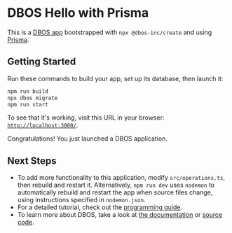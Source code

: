 # DBOS Hello with Prisma

This is a [DBOS app](https://docs.dbos.dev/) bootstrapped with `npx @dbos-inc/create` and using [Prisma](https://docs.dbos.dev/typescript/tutorials/orms/using-prisma).

## Getting Started

Run these commands to build your app, set up its database, then launch it:

```bash
npm run build
npx dbos migrate
npm run start
```

To see that it's working, visit this URL in your browser: [`http://localhost:3000/`](http://localhost:3000/).

Congratulations! You just launched a DBOS application.

## Next Steps

- To add more functionality to this application, modify `src/operations.ts`, then rebuild and restart it.  Alternatively, `npm run dev` uses `nodemon` to automatically rebuild and restart the app when source files change, using instructions specified in `nodemon.json`.
- For a detailed tutorial, check out the [programming guide](https://docs.dbos.dev/typescript/programming-guide).
- To learn more about DBOS, take a look at [the documentation](https://docs.dbos.dev/) or [source code](https://github.com/dbos-inc/dbos-transact-ts).
